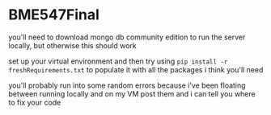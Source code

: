 # BME547Final

you'll need to download mongo db community edition to run the server locally, but otherwise this should work

set up your virtual environment and then try using 
`pip install -r freshRequirements.txt`
to populate it with all the packages i think you'll need

you'll probably run into some random errors because i've been floating between running locally and on my VM
post them and i can tell you where to fix your code
